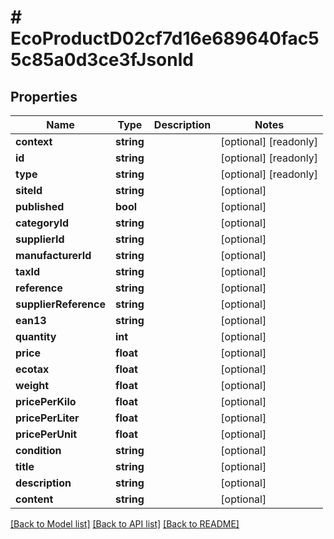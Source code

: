 # # EcoProductD02cf7d16e689640fac55c85a0d3ce3fJsonld

## Properties

Name | Type | Description | Notes
------------ | ------------- | ------------- | -------------
**context** | **string** |  | [optional] [readonly]
**id** | **string** |  | [optional] [readonly]
**type** | **string** |  | [optional] [readonly]
**siteId** | **string** |  | [optional]
**published** | **bool** |  | [optional]
**categoryId** | **string** |  | [optional]
**supplierId** | **string** |  | [optional]
**manufacturerId** | **string** |  | [optional]
**taxId** | **string** |  | [optional]
**reference** | **string** |  | [optional]
**supplierReference** | **string** |  | [optional]
**ean13** | **string** |  | [optional]
**quantity** | **int** |  | [optional]
**price** | **float** |  | [optional]
**ecotax** | **float** |  | [optional]
**weight** | **float** |  | [optional]
**pricePerKilo** | **float** |  | [optional]
**pricePerLiter** | **float** |  | [optional]
**pricePerUnit** | **float** |  | [optional]
**condition** | **string** |  | [optional]
**title** | **string** |  | [optional]
**description** | **string** |  | [optional]
**content** | **string** |  | [optional]

[[Back to Model list]](../../README.md#models) [[Back to API list]](../../README.md#endpoints) [[Back to README]](../../README.md)
